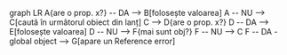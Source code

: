 graph LR A{are o prop. x?} -- DA --> B[folosește valoarea] A -- NU --> C[caută în următorul obiect din lanț] C --> D{are o prop. x?} D -- DA --> E[folosește valoarea] D -- NU --> F{mai sunt obj?} F -- NU --> C F -- DA - global object --> G[apare un Reference error]
